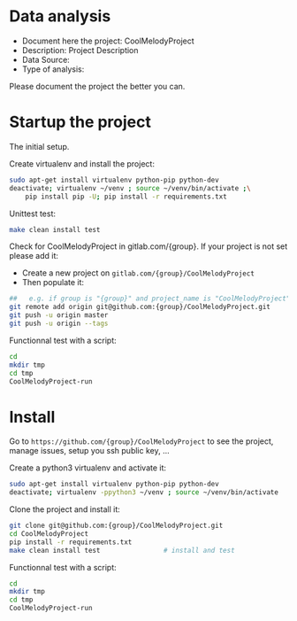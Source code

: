 # Data analysis
- Document here the project: CoolMelodyProject
- Description: Project Description
- Data Source:
- Type of analysis:

Please document the project the better you can.

# Startup the project

The initial setup.

Create virtualenv and install the project:
```bash
sudo apt-get install virtualenv python-pip python-dev
deactivate; virtualenv ~/venv ; source ~/venv/bin/activate ;\
    pip install pip -U; pip install -r requirements.txt
```

Unittest test:
```bash
make clean install test
```

Check for CoolMelodyProject in gitlab.com/{group}.
If your project is not set please add it:

- Create a new project on `gitlab.com/{group}/CoolMelodyProject`
- Then populate it:

```bash
##   e.g. if group is "{group}" and project_name is "CoolMelodyProject"
git remote add origin git@github.com:{group}/CoolMelodyProject.git
git push -u origin master
git push -u origin --tags
```

Functionnal test with a script:

```bash
cd
mkdir tmp
cd tmp
CoolMelodyProject-run
```

# Install

Go to `https://github.com/{group}/CoolMelodyProject` to see the project, manage issues,
setup you ssh public key, ...

Create a python3 virtualenv and activate it:

```bash
sudo apt-get install virtualenv python-pip python-dev
deactivate; virtualenv -ppython3 ~/venv ; source ~/venv/bin/activate
```

Clone the project and install it:

```bash
git clone git@github.com:{group}/CoolMelodyProject.git
cd CoolMelodyProject
pip install -r requirements.txt
make clean install test                # install and test
```
Functionnal test with a script:

```bash
cd
mkdir tmp
cd tmp
CoolMelodyProject-run
```

